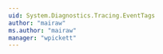 ```yaml
---
uid: System.Diagnostics.Tracing.EventTags
author: "mairaw"
ms.author: "mairaw"
manager: "wpickett"
---
```


